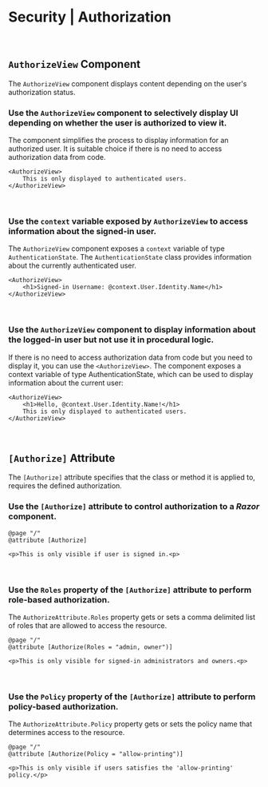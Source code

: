 # Security | Authorization
<br>


## `AuthorizeView` Component

The `AuthorizeView` component displays content depending on the user's authorization status.


### Use the `AuthorizeView` component to selectively display UI depending on whether the user is authorized to view it.

The component simplifies the process to display information for an authorized user. It is suitable choice if there is no need to access authorization data from code.

```cshtml
<AuthorizeView>
    This is only displayed to authenticated users.
</AuthorizeView>
```
<br>


### Use the `context` variable exposed by `AuthorizeView` to access information about the signed-in user.

The `AuthorizeView` component exposes a `context` variable of type `AuthenticationState`. The `AuthenticationState` class provides information about the currently authenticated user.

```cshtml
<AuthorizeView>
    <h1>Signed-in Username: @context.User.Identity.Name</h1>
</AuthorizeView>
```
<br>


### Use the `AuthorizeView` component to display information about the logged-in user but not use it in procedural logic.

If there is no need to access authorization data from code but you need to display it, you can use the `<AuthorizeView>`. The component exposes a context variable of type
AuthenticationState, which can be used to display information about the current user:

```cshtml
<AuthorizeView>
    <h1>Hello, @context.User.Identity.Name!</h1>
    This is only displayed to authenticated users.
</AuthorizeView>
```
<br>


## `[Authorize]` Attribute

The `[Authorize]` attribute specifies that the class or method it is applied to, requires the defined authorization.


### Use the `[Authorize]` attribute to control authorization to a _Razor_ component.

```cshtml
@page "/"
@attribute [Authorize]

<p>This is only visible if user is signed in.<p>
```
<br>


### Use the `Roles` property of the `[Authorize]` attribute to perform role-based authorization.

The `AuthorizeAttribute.Roles` property gets or sets a comma delimited list of roles that are allowed to access the resource.

```cshtml
@page "/"
@attribute [Authorize(Roles = "admin, owner")]

<p>This is only visible for signed-in administrators and owners.<p>
```
<br>


### Use the `Policy` property of the `[Authorize]` attribute to perform policy-based authorization.

The `AuthorizeAttribute.Policy` property gets or sets the policy name that determines access to the resource.

```cshtml
@page "/"
@attribute [Authorize(Policy = "allow-printing")]

<p>This is only visible if users satisfies the 'allow-printing' policy.</p>
```
<br>


